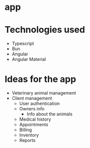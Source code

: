 # app


# Technologies used
- Typescript
- Bun
- Angular
- Angular Material

# Ideas for the app
- Veterinary animal management
- Client management
  - User authentication
  - Owners info
    - Info about the animals
  - Medical history
  - Appointments
  - Billing
  - Inventory
  - Reports
